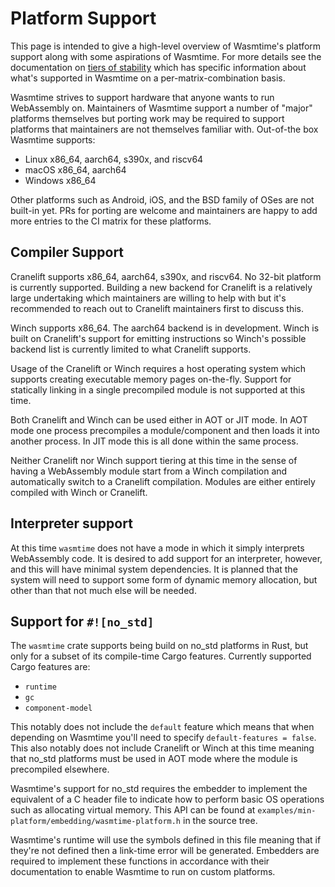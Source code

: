 # Platform Support

This page is intended to give a high-level overview of Wasmtime's platform
support along with some aspirations of Wasmtime. For more details see the
documentation on [tiers of stability](./stability-tiers.md) which has specific
information about what's supported in Wasmtime on a per-matrix-combination
basis.

Wasmtime strives to support hardware that anyone wants to run WebAssembly on.
Maintainers of Wasmtime support a number of "major" platforms themselves but
porting work may be required to support platforms that maintainers are not
themselves familiar with. Out-of-the box Wasmtime supports:

* Linux x86\_64, aarch64, s390x, and riscv64
* macOS x86\_64, aarch64
* Windows x86\_64

Other platforms such as Android, iOS, and the BSD family of OSes are not
built-in yet. PRs for porting are welcome and maintainers are happy to add more
entries to the CI matrix for these platforms.

## Compiler Support

Cranelift supports x86\_64, aarch64, s390x, and riscv64. No 32-bit platform is
currently supported. Building a new backend for Cranelift is a relatively large
undertaking which maintainers are willing to help with but it's recommended to
reach out to Cranelift maintainers first to discuss this.

Winch supports x86\_64. The aarch64 backend is in development. Winch is built on
Cranelift's support for emitting instructions so Winch's possible backend list
is currently limited to what Cranelift supports.

Usage of the Cranelift or Winch requires a host operating system which supports
creating executable memory pages on-the-fly. Support for statically linking in a
single precompiled module is not supported at this time.

Both Cranelift and Winch can be used either in AOT or JIT mode. In AOT mode one
process precompiles a module/component and then loads it into another process.
In JIT mode this is all done within the same process.

Neither Cranelift nor Winch support tiering at this time in the sense of having
a WebAssembly module start from a Winch compilation and automatically switch to
a Cranelift compilation. Modules are either entirely compiled with Winch or
Cranelift.

## Interpreter support

At this time `wasmtime` does not have a mode in which it simply interprets
WebAssembly code. It is desired to add support for an interpreter, however, and
this will have minimal system dependencies. It is planned that the system will
need to support some form of dynamic memory allocation, but other than that not
much else will be needed.

## Support for `#![no_std]`

The `wasmtime` crate supports being build on no\_std platforms in Rust, but
only for a subset of its compile-time Cargo features. Currently supported
Cargo features are:

* `runtime`
* `gc`
* `component-model`

This notably does not include the `default` feature which means that when
depending on Wasmtime you'll need to specify `default-features = false`. This
also notably does not include Cranelift or Winch at this time meaning that
no\_std platforms must be used in AOT mode where the module is precompiled
elsewhere.

Wasmtime's support for no\_std requires the embedder to implement the equivalent
of a C header file to indicate how to perform basic OS operations such as
allocating virtual memory. This API can be found at
`examples/min-platform/embedding/wasmtime-platform.h` in the source tree.

Wasmtime's runtime will use the symbols defined in this file meaning that if
they're not defined then a link-time error will be generated. Embedders are
required to implement these functions in accordance with their documentation to
enable Wasmtime to run on custom platforms.

